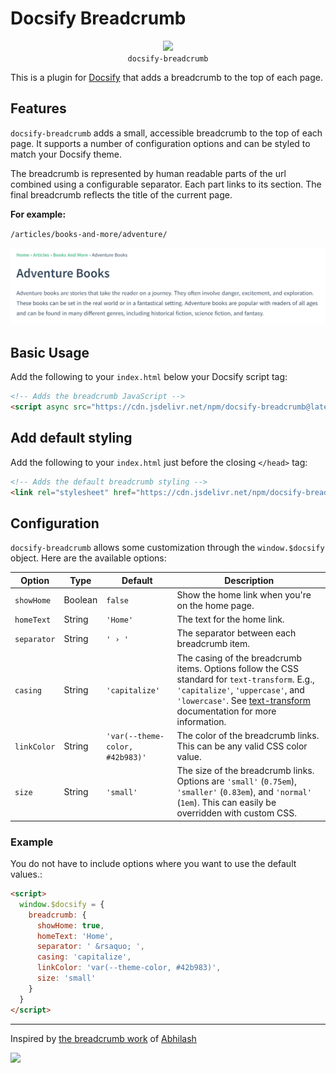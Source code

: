 # Docsify Breadcrumb

<p align="center">
  <img src="https://docsify.js.org/_media/icon.svg" />
  <br />
  <code>docsify-breadcrumb</code>
</p>

This is a plugin for [Docsify](https://docsify.js.org/#/) that adds a breadcrumb to the top of each page.

## Features

`docsify-breadcrumb` adds a small, accessible breadcrumb to the top of each page. It supports a number of configuration options and can be styled to match your Docsify theme.

The breadcrumb is represented by human readable parts of the url combined using a configurable separator. Each part links to its section. The final breadcrumb reflects the title of the current page.

**For example:**

`/articles/books-and-more/adventure/`

![Breadcrumb Example](https://raw.githubusercontent.com/FranCarstens/docsify-breadcrumb/main/assets/example.png)


## Basic Usage

Add the following to your `index.html` below your Docsify script tag:

```html
<!-- Adds the breadcrumb JavaScript -->
<script async src="https://cdn.jsdelivr.net/npm/docsify-breadcrumb@latest/dist/index.min.js"></script>
```

## Add default styling

Add the following to your `index.html` just before the closing `</head>` tag:

```html
<!-- Adds the default breadcrumb styling -->
<link rel="stylesheet" href="https://cdn.jsdelivr.net/npm/docsify-breadcrumb@latest/dist/breadcrumb.min.css">
```

## Configuration

`docsify-breadcrumb` allows some customization through the `window.$docsify` object. Here are the available options:

| Option      | Type    | Default                         | Description                                                                                                                                                                                                                                                                 |
| ----------- | ------- | ------------------------------- | --------------------------------------------------------------------------------------------------------------------------------------------------------------------------------------------------------------------------------------------------------------------------- |
| `showHome`  | Boolean | `false`                         | Show the home link when you're on the home page.                                                                                                                                                                                                                            |
| `homeText`  | String  | `'Home'`                        | The text for the home link.                                                                                                                                                                                                                                                 |
| `separator` | String  | `' › '`                         | The separator between each breadcrumb item.                                                                                                                                                                                                                                 |
| `casing`    | String  | `'capitalize'`                  | The casing of the breadcrumb items. Options follow the CSS standard for `text-transform`. E.g., `'capitalize'`, `'uppercase'`, and `'lowercase'`. See [text-transform](https://developer.mozilla.org/en-US/docs/Web/CSS/text-transform) documentation for more information. |
| `linkColor` | String  | `'var(--theme-color, #42b983)'` | The color of the breadcrumb links. This can be any valid CSS color value.                                                                                                                                                                                                   |
| `size`      | String  | `'small'`                       | The size of the breadcrumb links. Options are `'small'` (`0.75em`), `'smaller'` (`0.83em`), and `'normal'` (`1em`). This can easily be overridden with custom CSS.                                                                                                          |

### Example

You do not have to include options where you want to use the default values.:

```html
<script>
  window.$docsify = {
    breadcrumb: {
      showHome: true,
      homeText: 'Home',
      separator: ' &rsaquo; ',
      casing: 'capitalize',
      linkColor: 'var(--theme-color, #42b983)',
      size: 'small'
    }
  }
</script>
```

---

Inspired by [the breadcrumb work](https://github.com/docsifyjs/docsify/issues/2016) of [Abhilash](https://github.com/abpanic)

[![](https://data.jsdelivr.com/v1/package/npm/docsify-breadcrumb/badge)](https://www.jsdelivr.com/package/npm/docsify-breadcrumb)
